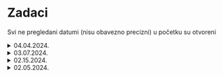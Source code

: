 # Zadaci

Svi ne pregledani datumi (nisu obavezno precizni) u početku su otvoreni

<details>
  <summary>04.04.2024.</summary>

- 01 - [Labyrinth](https://cses.fi/problemset/task/1193) (CSES)
</details>

<details>
  <summary>03.07.2024.</summary>

- 01 - [Cilindrična matrica](https://petlja.org/biblioteka/r/Zbirka2/cilindricna_matrica) (Petlja)
- 02 - [Padajuće loptice](https://petlja.org/biblioteka/r/Zbirka2/padajuce_loptice) (Petlja) (Novo, sa jednodimenzionalnim nizom)
- 03 - [Najduži put nizbrdo](https://petlja.org/biblioteka/r/Zbirka2/najduzi_put_nizbrdo) (Petlja)
- 04 - [Isplata sa najmanje novčića](https://petlja.org/biblioteka/r/Zbirka2/isplata_sa_najmanje_novcica) (Petlja)
</details>

<details>
  <summary>02.15.2024.</summary>

- 01 - [Dužina najdužeg prohodnog puta](https://petlja.org/biblioteka/r/Zbirka2/najduzi_prohodan_put) (Petlja)
</details>

<details>
  <summary>02.05.2024.</summary>

- 01 - Pretvaranje vektora u red sa prioritetom (+ Jovan)
- 02 - Implementacija reda pomoću liste (+ Jovan)
- 03 - Implementacija steka pomoću vektora (+ Jovan)
- 04 - Minesweeper sa Petlje urađen do kraja (ovde već ne...)
</details>
